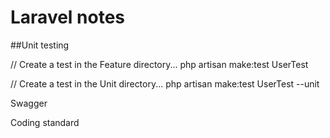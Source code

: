 # Laravel notes




##Unit testing

// Create a test in the Feature directory...
php artisan make:test UserTest

// Create a test in the Unit directory...
php artisan make:test UserTest --unit


Swagger


Coding standard
